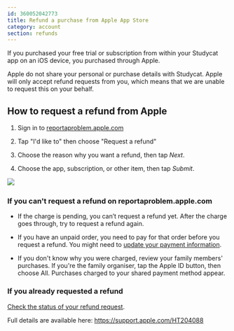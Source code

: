 ```yaml
---
id: 360052042773
title: Refund a purchase from Apple App Store
category: account
section: refunds
---
```

If you purchased your free trial or subscription from within your Studycat app on an iOS device, you purchased through Apple.

Apple do not share your personal or purchase details with Studycat. Apple will only accept refund requests from you, which means that we are unable to request this on your behalf.

## How to request a refund from Apple

1. Sign in to [reportaproblem.apple.com](https://reportaproblem.apple.com/)

2. Tap "I'd like to" then choose "Request a refund"

3. Choose the reason why you want a refund, then tap _Next_.

4. Choose the app, subscription, or other item, then tap _Submit_.

​![](/attachments/token/EIRFxjZzzik6OVcPJeEE4MFaP/?name=ios14-iphone-12-pro-safari-report-a-problem.png)​

### If you can't request a refund on reportaproblem.apple.com

- If the charge is pending, you canʼt request a refund yet. After the charge goes through, try to request a refund again.

- If you have an unpaid order, you need to pay for that order before you request a refund. You might need to [update your payment information](https://support.apple.com/kb/HT201266).

- If you don't know why you were charged, review your family members' purchases. If you're the family organiser, tap the Apple ID button, then choose All. Purchases charged to your shared payment method appear.

### If you already requested a refund

[Check the status of your refund request](https://support.apple.com/kb/HT210904).

Full details are available here: <https://support.apple.com/HT204088>